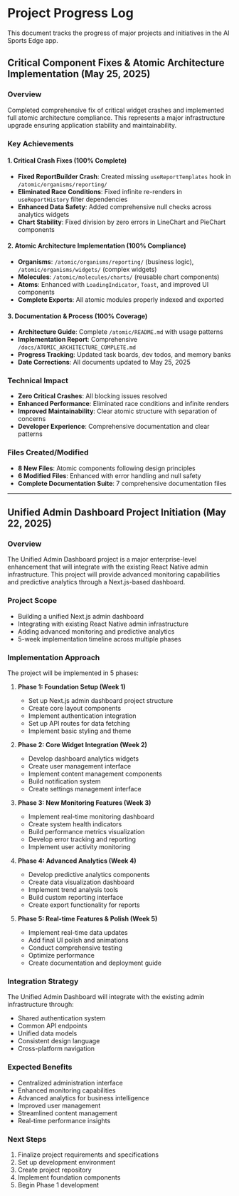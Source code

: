 # Project Progress Log

This document tracks the progress of major projects and initiatives in the AI Sports Edge app.

## Critical Component Fixes & Atomic Architecture Implementation (May 25, 2025)

### Overview
Completed comprehensive fix of critical widget crashes and implemented full atomic architecture compliance. This represents a major infrastructure upgrade ensuring application stability and maintainability.

### Key Achievements

#### 1. Critical Crash Fixes (100% Complete)
- **Fixed ReportBuilder Crash**: Created missing `useReportTemplates` hook in `/atomic/organisms/reporting/`
- **Eliminated Race Conditions**: Fixed infinite re-renders in `useReportHistory` filter dependencies
- **Enhanced Data Safety**: Added comprehensive null checks across analytics widgets
- **Chart Stability**: Fixed division by zero errors in LineChart and PieChart components

#### 2. Atomic Architecture Implementation (100% Compliance)
- **Organisms**: `/atomic/organisms/reporting/` (business logic), `/atomic/organisms/widgets/` (complex widgets)
- **Molecules**: `/atomic/molecules/charts/` (reusable chart components)
- **Atoms**: Enhanced with `LoadingIndicator`, `Toast`, and improved UI components
- **Complete Exports**: All atomic modules properly indexed and exported

#### 3. Documentation & Process (100% Coverage)
- **Architecture Guide**: Complete `/atomic/README.md` with usage patterns
- **Implementation Report**: Comprehensive `/docs/ATOMIC_ARCHITECTURE_COMPLETE.md`
- **Progress Tracking**: Updated task boards, dev todos, and memory banks
- **Date Corrections**: All documents updated to May 25, 2025

### Technical Impact
- **Zero Critical Crashes**: All blocking issues resolved
- **Enhanced Performance**: Eliminated race conditions and infinite renders
- **Improved Maintainability**: Clear atomic structure with separation of concerns
- **Developer Experience**: Comprehensive documentation and clear patterns

### Files Created/Modified
- **8 New Files**: Atomic components following design principles
- **6 Modified Files**: Enhanced with error handling and null safety
- **Complete Documentation Suite**: 7 comprehensive documentation files

---

## Unified Admin Dashboard Project Initiation (May 22, 2025)

### Overview

The Unified Admin Dashboard project is a major enterprise-level enhancement that will integrate with the existing React Native admin infrastructure. This project will provide advanced monitoring capabilities and predictive analytics through a Next.js-based dashboard.

### Project Scope

- Building a unified Next.js admin dashboard
- Integrating with existing React Native admin infrastructure
- Adding advanced monitoring and predictive analytics
- 5-week implementation timeline across multiple phases

### Implementation Approach

The project will be implemented in 5 phases:

1. **Phase 1: Foundation Setup (Week 1)**

   - Set up Next.js admin dashboard project structure
   - Create core layout components
   - Implement authentication integration
   - Set up API routes for data fetching
   - Implement basic styling and theme

2. **Phase 2: Core Widget Integration (Week 2)**

   - Develop dashboard analytics widgets
   - Create user management interface
   - Implement content management components
   - Build notification system
   - Create settings management interface

3. **Phase 3: New Monitoring Features (Week 3)**

   - Implement real-time monitoring dashboard
   - Create system health indicators
   - Build performance metrics visualization
   - Develop error tracking and reporting
   - Implement user activity monitoring

4. **Phase 4: Advanced Analytics (Week 4)**

   - Develop predictive analytics components
   - Create data visualization dashboard
   - Implement trend analysis tools
   - Build custom reporting interface
   - Create export functionality for reports

5. **Phase 5: Real-time Features & Polish (Week 5)**
   - Implement real-time data updates
   - Add final UI polish and animations
   - Conduct comprehensive testing
   - Optimize performance
   - Create documentation and deployment guide

### Integration Strategy

The Unified Admin Dashboard will integrate with the existing admin infrastructure through:

- Shared authentication system
- Common API endpoints
- Unified data models
- Consistent design language
- Cross-platform navigation

### Expected Benefits

- Centralized administration interface
- Enhanced monitoring capabilities
- Advanced analytics for business intelligence
- Improved user management
- Streamlined content management
- Real-time performance insights

### Next Steps

1. Finalize project requirements and specifications
2. Set up development environment
3. Create project repository
4. Implement foundation components
5. Begin Phase 1 development
